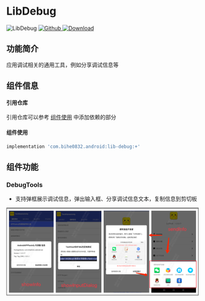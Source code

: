 # LibDebug

![LibDebug](https://img.shields.io/badge/AndroidAppFactory-LibDebug-brightgreen)
[ ![Github](https://img.shields.io/badge/Github-LibDebug-brightgreen?style=social) ](https://github.com/bihe0832/AndroidAppFactory/tree/master/LibDebug)
[ ![Download](https://api.bintray.com/packages/bihe0832/android/lib-debug/images/download.svg) ](https://bintray.com/bihe0832/android/lib-debug/_latestVersion)

## 功能简介

应用调试相关的通用工具，例如分享调试信息等

## 组件信息

#### 引用仓库

引用仓库可以参考 [组件使用](./../start.md) 中添加依赖的部分

#### 组件使用

```groovy
implementation 'com.bihe0832.android:lib-debug:+'
```

## 组件功能

### DebugTools

- 支持弹框展示调试信息，弹出输入框、分享调试信息文本，复制信息到剪切板

<img src="./lib-debug.png"/>

